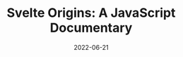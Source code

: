 ---
date: 2022-06-21
draft: true
permalink: false
publisher: offerzen
tags:
  - videos
  - javascript
  - svelte
target_url: https://www.youtube.com/watch?v=kMlkCYL9qo0
title: "Svelte Origins: A JavaScript Documentary"
---